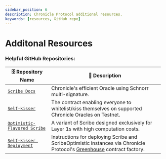 ```yaml
---
sidebar_position: 6
description: Chronicle Protocol additional resources. 
keywords: [resources, GitHub repo]
---
```

# Additonal Resources

### Helpful GitHub Repositories: 

 | :file_cabinet: Repository Name                                                                                                                                  | :page_with_curl: Description  |
| ----------------------------------------------------------------------------------------------------------------------------------- | -------------------------------------------------------------- | 
| [`Scribe Docs`](https://github.com/chronicleprotocol/scribe/tree/main/docs)            | Chronicle's efficient Oracle using Schnorr multi-signature. | 
| [`Self-kisser`](https://github.com/chronicleprotocol/self-kisser)        | The contract enabling everyone to whitelist/kiss themselves on supported Chronicle Oracles on Testnet.     | 
|[`Optimistic-Flavored Scribe`](https://github.com/chronicleprotocol/scribe/blob/main/docs/Scribe.md#optimistic-flavored-scribe) |A variant of Scribe designed exclusively for Layer 1s with high computation costs.| 
| [`Self-kisser Deployment`](https://github.com/chronicleprotocol/self-kisser/blob/main/docs/Deployment.md) | Instructions for deploying Scribe and ScribeOptimistic instances via Chronicle Protocol's [Greenhouse](https://github.com/chronicleprotocol/greenhouse) contract factory. | 
 





